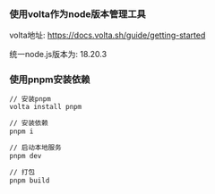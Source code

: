 ### 使用volta作为node版本管理工具

volta地址: https://docs.volta.sh/guide/getting-started

统一node.js版本为: 18.20.3

### 使用pnpm安装依赖

```bash
// 安装pnpm
volta install pnpm

// 安装依赖
pnpm i

// 启动本地服务
pnpm dev

// 打包
pnpm build
```